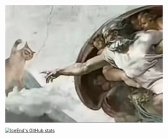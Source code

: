 
<div align=center>
  <img src="./meme.jpg">
</div>

[![IceEnd's GitHub stats](https://github-immortality.vercel.app/api?username=BattleBottle)](https://github.com/IceEnd)

<!--
**BottlePeng/bottlepeng** is a ✨ _special_ ✨ repository because its `README.md` (this file) appears on your GitHub profile.

Here are some ideas to get you started:

- 🔭 I’m currently working on ...
- 🌱 I’m currently learning ...
- 👯 I’m looking to collaborate on ...
- 🤔 I’m looking for help with ...
- 💬 Ask me about ...
- 📫 How to reach me: ...
- 😄 Pronouns: ...
- ⚡ Fun fact: ...
-->
